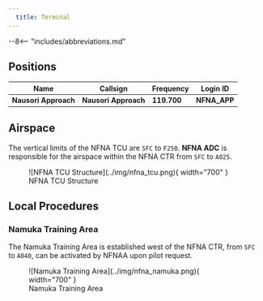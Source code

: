 ```yaml
---
  title: Terminal
---
```


--8<-- "includes/abbreviations.md"

## Positions

| Name                    | Callsign         | Frequency | Login ID    |
| ----------------------- | --------- | ---------------- | --------- |
| **Nausori Approach** | **Nausori Approach** | **119.700**   | **NFNA_APP**  | 

## Airspace
The vertical limits of the NFNA TCU are `SFC` to `F250`. **NFNA ADC** is responsible for the airspace within the NFNA CTR from `SFC` to `A025`.

<figure markdown>
![NFNA TCU Structure](../img/nfna_tcu.png){ width="700" }
  <figcaption>NFNA TCU Structure</figcaption>
</figure>

<!----## Separation--->
## Local Procedures
### Namuka Training Area
The Namuka Training Area is established west of the NFNA CTR, from `SFC` to `A040`, can be activated by NFNAA upon pilot request.

<figure markdown>
![Namuka Training Area](../img/nfna_namuka.png){ width="700" }
  <figcaption>Namuka Training Area</figcaption>
</figure>
<!---## Arrival Procedures

## Tower Offline Procedures 

## Runway Modes

## Helicopter Operations

## Flow-->
## Coordination
### Enroute
#### Departures
Voiceless for all aircraft:

- Tracking via a Procedural SID terminus; and
- Assigned the lower of `F240` and `RFL`.

!!! note
    Aircraft are *not required* to be tracking via the **SID procedure**, simply tracking via any of the terminus waypoints (Regardless of *departure airport* or *assigned SID*) is sufficient to meet the criteria for **voiceless coordination**

All other aircraft going to NFFN_CTR CTA must be **Heads-up** Coordinated by NFNAA prior to the boundary.

!!! phraseology
    <span class="hotline">**NFNAA** -> **NFFN_CTR**</span>: "via ANRIK, FJI281"  
    <span class="hotline">**NFFN_CTR** -> **NFNAA**</span>: "FJI281, F240"  

#### Arrivals
Voiceless for all aircraft:

- With ADES **NFNA**;
- Tracking via a published airway to **NA VOR**; and
- Assigned `A070`

All other aircraft coming from NFFN_CTR CTA will be **Heads-up** coordinated to NFNAA.

### NFNA ADC
#### Departures
Next coordination is required from NFNA ADC to NFNAA for all aircraft entering **NFNAA CTA**

The Standard Assignable Level from **NFNA ADC** to **NFNAA** is:

| Aircraft | Level |
| -------- | ----- |
| All | The lower of `A040` and `RFL` |

#### Arrivals/Overfliers
NFNAA will heads-up coordinate arrivals/overfliers to NFNA ADC.

IFR aircraft will be cleared for the coordinated approach (Instrument or Visual) prior to handoff to NFNA ADC, unless NFNA ADC nominates a restriction.

VFR aircraft require a level readback.

!!! phraseology
    <span class="hotline">**NFNAA** -> **NFNA ADC**</span>: "via FNAWI for the RNP RWY 10, FJA81"  
    <span class="hotline">**NFNA ADC** -> **NFNAA**</span>: "FJA81, RNP RWY 10"

### NFFNA
All aircraft transiting between NFFNA and NFNAA must be **Heads-up** coordinated.

!!! phraseology
    <span class="hotline">**NFNAA** -> **NFFNA**</span>: "via NUNSI, FJA16"  
    <span class="hotline">**NFFNA** -> **NFNAA**</span>: "FJA16, A080"
	
<!---- ## Charts ---->